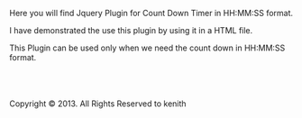 Here you will find Jquery Plugin for Count Down Timer in HH:MM:SS format.

I have demonstrated the use this plugin by using it in a HTML file.

This Plugin can be used only when we need the count down in HH:MM:SS  format.


<br>
<br>
<br>
Copyright &copy; 2013. All Rights Reserved to kenith

